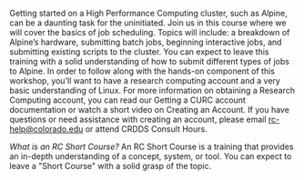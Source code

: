 Getting started on a High Performance Computing cluster, such as Alpine, can be a daunting task for the uninitiated. Join us in this course where we will cover the basics of job scheduling.
Topics will include: a breakdown of Alpine’s hardware, submitting batch jobs, beginning interactive jobs, and submitting existing scripts to the cluster. You can expect to leave this training with a solid understanding of how to submit different types of jobs to Alpine.
In order to follow along with the hands-on component of this workshop, you’ll want to have a research computing account and a very basic understanding of Linux. For more information on obtaining a Research Computing account, you can read our Getting a CURC account documentation or watch a short video on Creating an Account. If you have questions or need assistance with creating an account, please email rc-help@colorado.edu or attend CRDDS Consult Hours.
 
*What is an RC Short Course?* 
An RC Short Course is a training that provides an in-depth understanding of a concept, system, or tool. You can expect to leave a "Short Course" with a solid grasp of the topic.

